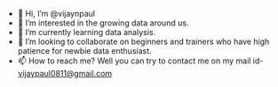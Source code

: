 - 👋 Hi, I’m @vijaynpaul
- 👀 I’m interested in the growing data around us.
- 🌱 I’m currently learning data analysis.
- 💞️ I’m looking to collaborate on beginners and trainers who have high patience for newbie data enthusiast.
- 📫 How to reach me? Well you can try to contact me on my mail id- vijaypaul0811@gmail.com

<!---
vijaynpaul/vijaynpaul is a ✨ special ✨ repository because its `README.md` (this file) appears on your GitHub profile.
You can click the Preview link to take a look at your changes.
--->
